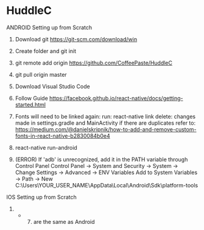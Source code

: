 # HuddleC

ANDROID
Setting up from Scratch

1. Download git
https://git-scm.com/download/win
2. Create folder and git init
3. git remote add origin https://github.com/CoffeePaste/HuddleC
4. git pull origin master

5. Download Visual Studio Code

6. Follow Guide
https://facebook.github.io/react-native/docs/getting-started.html

7. Fonts will need to be linked again: 
    run: react-native link
    delete: changes made in settings.gradle and MainActivity if there are duplicates
    refer to: https://medium.com/@danielskripnik/how-to-add-and-remove-custom-fonts-in-react-native-b2830084b0e4

8. react-native run-android

9. (ERROR) If 'adb' is unrecognized, add it in the PATH variable through Control Panel
Control Panel -> System and Security -> System -> Change Settings -> Advanced -> ENV Variables
Add to System Variables -> Path -> New
C:\Users\YOUR_USER_NAME\AppData\Local\Android\Sdk\platform-tools


IOS
Setting up from Scratch

1. - 7. are the same as Android
